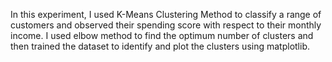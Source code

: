In this experiment, I used K-Means Clustering Method to classify a range of customers and observed their spending score with respect to their monthly income. I used elbow method to find the optimum number of clusters and then trained the dataset to identify and plot
the clusters using matplotlib.
